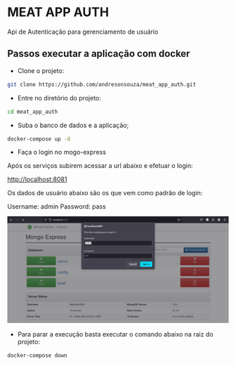 # MEAT APP AUTH

Api de Autenticação para gerenciamento de usuário

## Passos executar a aplicação com docker

* Clone o projeto:

```bash
git clone https://github.com/andresonsouza/meat_app_auth.git
```

* Entre no diretório do projeto:

```bash
cd meat_app_auth
```

* Suba o banco de dados e a aplicação;

```bash
docker-compose up -d
```

* Faça o login no mogo-express

Após os serviços subirem acessar a url abaixo e efetuar o login:

[http://localhost:8081](http://localhost:8081)

Os dados de usuário abaixo são os que vem como padrão de login:

Username: admin
Password: pass

![](./assets/login.png)

* Para parar a execução basta executar o comando abaixo na raiz do projeto:

```bash
docker-compose down
```
